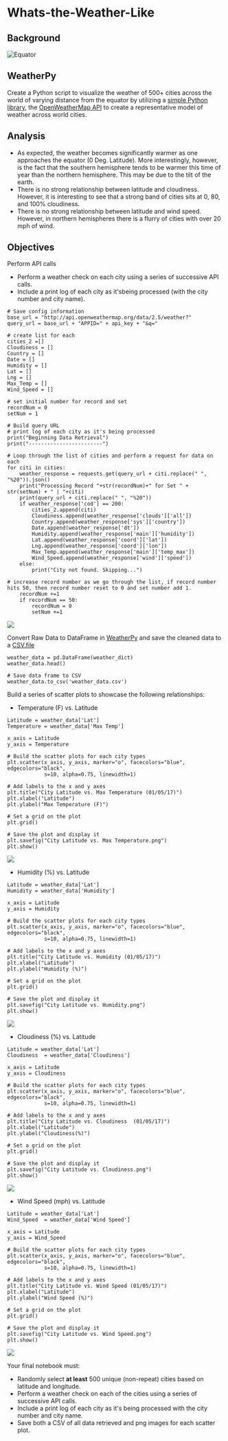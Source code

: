 # Whats-the-Weather-Like

## Background

![Equator](https://github.com/jwang711/python-projects/blob/master/Python-API-Weather-Analysis/images/equatorsign.png)

## WeatherPy

Create a Python script to visualize the weather of 500+ cities across the world of varying distance from the equator by utilizing a [simple Python library](https://pypi.python.org/pypi/citipy), the [OpenWeatherMap API](https://openweathermap.org/api) to create a representative model of weather across world cities.

## Analysis

* As expected, the weather becomes significantly warmer as one approaches the equator (0 Deg. Latitude). More interestingly, however, is the fact that the southern hemisphere tends to be warmer this time of year than the northern hemisphere. This may be due to the tilt of the earth.
* There is no strong relationship between latitude and cloudiness. However, it is interesting to see that a strong band of cities sits at 0, 80, and 100% cloudiness.
* There is no strong relationship between latitude and wind speed. However, in northern hemispheres there is a flurry of cities with over 20 mph of wind.

## Objectives

Perform API calls
* Perform a weather check on each city using a series of successive API calls.
* Include a print log of each city as it'sbeing processed (with the city number and city name).
```
# Save config information
base_url = "http://api.openweathermap.org/data/2.5/weather?"
query_url = base_url + "APPID=" + api_key + "&q="

# create list for each 
cities_2 =[]
Cloudiness = []
Country = []
Date = []
Humidity = []
Lat = []
Lng = []
Max_Temp = []
Wind_Speed = []

# set initial number for record and set
recordNum = 0
setNum = 1

# Build query URL
# print log of each city as it's being processed
print("Beginning Data Retrieval")
print("------------------------") 

# Loop through the list of cities and perform a request for data on each
for citi in cities:
    weather_response = requests.get(query_url + citi.replace(" ", "%20")).json() 
    print("Processing Record "+str(recordNum)+" for Set " + str(setNum) + " | "+citi)
    print(query_url + citi.replace(" ", "%20"))
    if weather_response['cod'] == 200:
        cities_2.append(citi)
        Cloudiness.append(weather_response['clouds']['all'])
        Country.append(weather_response['sys']['country'])
        Date.append(weather_response['dt'])
        Humidity.append(weather_response['main']['humidity'])
        Lat.append(weather_response['coord']['lat'])
        Lng.append(weather_response['coord']['lon'])
        Max_Temp.append(weather_response['main']['temp_max'])
        Wind_Speed.append(weather_response['wind']['speed'])
    else:
        print("City not found. Skipping...")

# increase record number as we go through the list, if record number hits 50, then record number reset to 0 and set number add 1.
    recordNum +=1
    if recordNum == 50:
        recordNum = 0
        setNum +=1
```
![](https://github.com/momoe711/Whats-the-Weather-Like/blob/master/Images/Retrieve%20APIs.JPG)

Convert Raw Data to DataFrame in [WeatherPy](https://github.com/jwang711/python-projects/blob/master/Python-API-Weather-Analysis/WeatherPy.ipynb) and save the cleaned data to a [CSV.file](https://github.com/jwang711/python-projects/blob/master/Python-API-Weather-Analysis/weather_data.csv)
```
weather_data = pd.DataFrame(weather_dict)
weather_data.head()

# Save data frame to CSV
weather_data.to_csv('weather_data.csv')
```

Build a series of scatter plots to showcase the following relationships:

* Temperature (F) vs. Latitude
```
Latitude = weather_data['Lat']
Temperature = weather_data['Max Temp']

x_axis = Latitude
y_axis = Temperature

# Build the scatter plots for each city types
plt.scatter(x_axis, y_axis, marker="o", facecolors="blue", edgecolors="black",
            s=10, alpha=0.75, linewidth=1)

# Add labels to the x and y axes
plt.title("City Latitude vs. Max Temperature (01/05/17)")
plt.xlabel("Latitude")
plt.ylabel("Max Temperature (F)")

# Set a grid on the plot
plt.grid()

# Save the plot and display it
plt.savefig("City Latitude vs. Max Temperature.png")
plt.show()
```

![](https://github.com/jwang711/python-projects/blob/master/Python-API-Weather-Analysis/images/City%20Latitude%20vs.%20Max%20Temperature.png)

* Humidity (%) vs. Latitude
```
Latitude = weather_data['Lat']
Humidity = weather_data['Humidity']

x_axis = Latitude
y_axis = Humidity

# Build the scatter plots for each city types
plt.scatter(x_axis, y_axis, marker="o", facecolors="blue", edgecolors="black",
            s=10, alpha=0.75, linewidth=1)

# Add labels to the x and y axes
plt.title("City Latitude vs. Humidity (01/05/17)")
plt.xlabel("Latitude")
plt.ylabel("Humidity (%)")

# Set a grid on the plot
plt.grid()

# Save the plot and display it
plt.savefig("City Latitude vs. Humidity.png")
plt.show()
```
![](https://github.com/jwang711/python-projects/blob/master/Python-API-Weather-Analysis/images/City%20Latitude%20vs.%20Humidity.png)

* Cloudiness (%) vs. Latitude
```
Latitude = weather_data['Lat']
Cloudiness  = weather_data['Cloudiness']

x_axis = Latitude
y_axis = Cloudiness 

# Build the scatter plots for each city types
plt.scatter(x_axis, y_axis, marker="o", facecolors="blue", edgecolors="black",
            s=10, alpha=0.75, linewidth=1)

# Add labels to the x and y axes
plt.title("City Latitude vs. Cloudiness  (01/05/17)")
plt.xlabel("Latitude")
plt.ylabel("Cloudiness(%)")

# Set a grid on the plot
plt.grid()

# Save the plot and display it
plt.savefig("City Latitude vs. Cloudiness.png")
plt.show()
```
![](https://github.com/jwang711/python-projects/blob/master/Python-API-Weather-Analysis/images/City%20Latitude%20vs.%20Cloudiness.png)

* Wind Speed (mph) vs. Latitude
```
Latitude = weather_data['Lat']
Wind_Speed  = weather_data['Wind Speed']

x_axis = Latitude
y_axis = Wind_Speed

# Build the scatter plots for each city types
plt.scatter(x_axis, y_axis, marker="o", facecolors="blue", edgecolors="black",
            s=10, alpha=0.75, linewidth=1)

# Add labels to the x and y axes
plt.title("City Latitude vs. Wind Speed (01/05/17)")
plt.xlabel("Latitude")
plt.ylabel("Wind Speed (%)")

# Set a grid on the plot
plt.grid()

# Save the plot and display it
plt.savefig("City Latitude vs. Wind Speed.png")
plt.show()

```
![](https://github.com/jwang711/python-projects/blob/master/Python-API-Weather-Analysis/images/City%20Latitude%20vs.%20Wind%20Speed.png)

Your final notebook must:

* Randomly select **at least** 500 unique (non-repeat) cities based on latitude and longitude.
* Perform a weather check on each of the cities using a series of successive API calls.
* Include a print log of each city as it's being processed with the city number and city name.
* Save both a CSV of all data retrieved and png images for each scatter plot.
